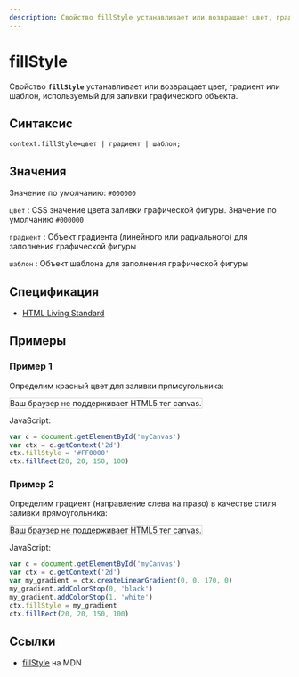 ```yaml
---
description: Свойство fillStyle устанавливает или возвращает цвет, градиент или шаблон, используемый для заливки графического объекта
---
```


# fillStyle

Свойство **`fillStyle`** устанавливает или возвращает цвет, градиент или шаблон, используемый для заливки графического объекта.

## Синтаксис

```
context.fillStyle=цвет | градиент | шаблон;
```

## Значения

Значение по умолчанию: `#000000`

`цвет`
: CSS значение цвета заливки графической фигуры. Значение по умолчанию `#000000`

`градиент`
: Объект градиента (линейного или радиального) для заполнения графической фигуры

`шаблон`
: Объект шаблона для заполнения графической фигуры

## Спецификация

- [HTML Living Standard](https://html.spec.whatwg.org/multipage/canvas.html#dom-context-2d-fillstyle)

## Примеры

### Пример 1

Определим красный цвет для заливки прямоугольника:

<canvas id="myCanvas" width="300" height="150" style="border:1px solid #d3d3d3;background:#ffffff;">
Ваш браузер не поддерживает HTML5 тег canvas.
</canvas>
<script>
var c=document.getElementById("myCanvas");
var canvOK=1;
try {c.getContext("2d");}
catch (er) {canvOK=0;}
if (canvOK==1)
{
var ctx=c.getContext("2d");
ctx.fillStyle="#FF0000";
ctx.fillRect(20,20,150,100);
}
</script>

JavaScript:

```js
var c = document.getElementById('myCanvas')
var ctx = c.getContext('2d')
ctx.fillStyle = '#FF0000'
ctx.fillRect(20, 20, 150, 100)
```

### Пример 2

Определим градиент (направление слева на право) в качестве стиля заливки прямоугольника:

<canvas id="myCanvas3" width="300" height="150" style="border:1px solid #d3d3d3;background:#ffffff;">
Ваш браузер не поддерживает HTML5 тег canvas.
</canvas>
<script>
var canvas=document.getElementById("myCanvas3");
var ctx=canvas.getContext("2d");
var my_gradient=ctx.createLinearGradient(0,0,170,0);
my_gradient.addColorStop(0,"black");
my_gradient.addColorStop(1,"white");
ctx.fillStyle=my_gradient;
ctx.fillRect(20,20,150,100);
</script>

JavaScript:

```js
var c = document.getElementById('myCanvas')
var ctx = c.getContext('2d')
var my_gradient = ctx.createLinearGradient(0, 0, 170, 0)
my_gradient.addColorStop(0, 'black')
my_gradient.addColorStop(1, 'white')
ctx.fillStyle = my_gradient
ctx.fillRect(20, 20, 150, 100)
```

## Ссылки

- [fillStyle](https://developer.mozilla.org/ru/docs/Web/API/CanvasRenderingContext2D/fillStyle) на MDN
